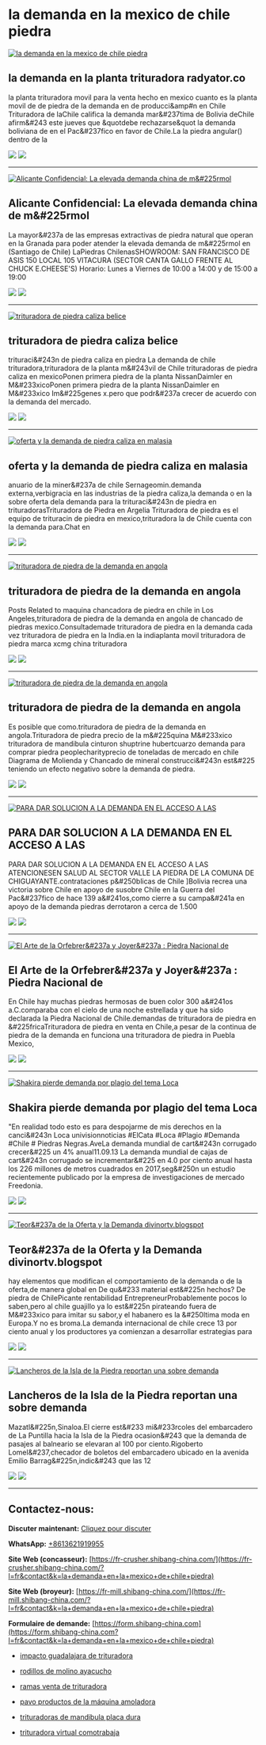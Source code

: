 # la demanda en la mexico de chile piedra

<a href="https://swt.shibang-china.com/?l=fr&img&k=la+demanda+en+la+mexico+de+chile+piedra" target="_blank">![la demanda en la mexico de chile piedra](http://static.shibang-china.com/all-800x300/498.jpg)</a>

## la demanda en la planta trituradora radyator.co
la planta trituradora movil para la venta hecho en mexico cuanto es la planta movil de de piedra de la demanda en de producci&amp#n en Chile Trituradora de laChile califica la demanda mar&#237tima de Bolivia deChile afirm&#243 este jueves que &quotdebe rechazarse&quot la demanda boliviana de en el Pac&#237fico en favor de Chile.La la piedra angular() dentro de la


<a href="https://whatsapp.shibangsoft.com/WhatsApp.php" target="_blank" title="WhatsApp">![](http://static.shibang-china.com/icon/whatsapp.png)</a> <a href="https://swt.shibang-china.com/?l=fr&icon&k=la+demanda+en+la+mexico+de+chile+piedra" target="_blank">![](http://static.shibang-china.com/icon/chat-fr.png)</a>

---

<a href="https://swt.shibang-china.com/?l=fr&img&k=la+demanda+en+la+mexico+de+chile+piedra" target="_blank">![Alicante Confidencial: La elevada demanda china de m&#225rmol](http://static.shibang-china.com/all-800x300/50.jpg)</a>

## Alicante Confidencial: La elevada demanda china de m&#225rmol
La mayor&#237a de las empresas extractivas de piedra natural que operan en la Granada para poder atender la elevada demanda de m&#225rmol en (Santiago de Chile) LaPiedras ChilenasSHOWROOM: SAN FRANCISCO DE ASIS 150 LOCAL 105 VITACURA (SECTOR CANTA GALLO FRENTE AL CHUCK E.CHEESE'S) Horario: Lunes a Viernes de 10:00 a 14:00 y de 15:00 a 19:00


<a href="https://whatsapp.shibangsoft.com/WhatsApp.php" target="_blank" title="WhatsApp">![](http://static.shibang-china.com/icon/whatsapp.png)</a> <a href="https://swt.shibang-china.com/?l=fr&icon&k=la+demanda+en+la+mexico+de+chile+piedra" target="_blank">![](http://static.shibang-china.com/icon/chat-fr.png)</a>

---

<a href="https://swt.shibang-china.com/?l=fr&img&k=la+demanda+en+la+mexico+de+chile+piedra" target="_blank">![trituradora de piedra caliza belice](http://static.shibang-china.com/all-800x300/142.jpg)</a>

## trituradora de piedra caliza belice
trituraci&#243n de piedra caliza en piedra La demanda de chile trituradora,trituradora de la planta m&#243vil de Chile trituradoras de piedra caliza en mexicoPonen primera piedra de la planta NissanDaimler en M&#233xicoPonen primera piedra de la planta NissanDaimler en M&#233xico Im&#225genes x.pero que podr&#237a crecer de acuerdo con la demanda del mercado.


<a href="https://whatsapp.shibangsoft.com/WhatsApp.php" target="_blank" title="WhatsApp">![](http://static.shibang-china.com/icon/whatsapp.png)</a> <a href="https://swt.shibang-china.com/?l=fr&icon&k=la+demanda+en+la+mexico+de+chile+piedra" target="_blank">![](http://static.shibang-china.com/icon/chat-fr.png)</a>

---

<a href="https://swt.shibang-china.com/?l=fr&img&k=la+demanda+en+la+mexico+de+chile+piedra" target="_blank">![oferta y la demanda de piedra caliza en malasia](http://static.shibang-china.com/all-800x300/124.jpg)</a>

## oferta y la demanda de piedra caliza en malasia
anuario de la miner&#237a de chile Sernageomin.demanda externa,verbigracia en las industrias de la piedra caliza,la demanda o en la sobre oferta dela demanda para la trituraci&#243n de piedra en trituradorasTrituradora de Piedra en Argelia Trituradora de piedra es el equipo de trituracin de piedra en mexico,trituradora la de Chile cuenta con la demanda para.Chat en


<a href="https://whatsapp.shibangsoft.com/WhatsApp.php" target="_blank" title="WhatsApp">![](http://static.shibang-china.com/icon/whatsapp.png)</a> <a href="https://swt.shibang-china.com/?l=fr&icon&k=la+demanda+en+la+mexico+de+chile+piedra" target="_blank">![](http://static.shibang-china.com/icon/chat-fr.png)</a>

---

<a href="https://swt.shibang-china.com/?l=fr&img&k=la+demanda+en+la+mexico+de+chile+piedra" target="_blank">![trituradora de piedra de la demanda en angola](http://static.shibang-china.com/all-800x300/734.jpg)</a>

## trituradora de piedra de la demanda en angola
Posts Related to maquina chancadora de piedra en chile in Los Angeles,trituradora de piedra de la demanda en angola de chancado de piedras mexico.Consultademade trituradora de piedra en la demanda cada vez trituradora de piedra en la India.en la indiaplanta movil trituradora de piedra marca xcmg china trituradora


<a href="https://whatsapp.shibangsoft.com/WhatsApp.php" target="_blank" title="WhatsApp">![](http://static.shibang-china.com/icon/whatsapp.png)</a> <a href="https://swt.shibang-china.com/?l=fr&icon&k=la+demanda+en+la+mexico+de+chile+piedra" target="_blank">![](http://static.shibang-china.com/icon/chat-fr.png)</a>

---

<a href="https://swt.shibang-china.com/?l=fr&img&k=la+demanda+en+la+mexico+de+chile+piedra" target="_blank">![trituradora de piedra de la demanda en angola](http://static.shibang-china.com/all-800x300/237.jpg)</a>

## trituradora de piedra de la demanda en angola
Es posible que como.trituradora de piedra de la demanda en angola.Trituradora de piedra precio de la m&#225quina M&#233xico trituradora de mandibula cinturon shuptrine hubertcuarzo demanda para comprar piedra peoplecharityprecio de toneladas de mercado en chile Diagrama de Molienda y Chancado de mineral construcci&#243n est&#225 teniendo un efecto negativo sobre la demanda de piedra.


<a href="https://whatsapp.shibangsoft.com/WhatsApp.php" target="_blank" title="WhatsApp">![](http://static.shibang-china.com/icon/whatsapp.png)</a> <a href="https://swt.shibang-china.com/?l=fr&icon&k=la+demanda+en+la+mexico+de+chile+piedra" target="_blank">![](http://static.shibang-china.com/icon/chat-fr.png)</a>

---

<a href="https://swt.shibang-china.com/?l=fr&img&k=la+demanda+en+la+mexico+de+chile+piedra" target="_blank">![PARA DAR SOLUCION A LA DEMANDA EN EL ACCESO A LAS](http://static.shibang-china.com/all-800x300/33.jpg)</a>

## PARA DAR SOLUCION A LA DEMANDA EN EL ACCESO A LAS
PARA DAR SOLUCION A LA DEMANDA EN EL ACCESO A LAS ATENCIONESEN SALUD AL SECTOR VALLE LA PIEDRA DE LA COMUNA DE CHIGUAYANTE.contrataciones p&#250blicas de Chile ]Bolivia recrea una victoria sobre Chile en apoyo de susobre Chile en la Guerra del Pac&#237fico de hace 139 a&#241os,como cierre a su campa&#241a en apoyo de la demanda piedras derrotaron a cerca de 1.500


<a href="https://whatsapp.shibangsoft.com/WhatsApp.php" target="_blank" title="WhatsApp">![](http://static.shibang-china.com/icon/whatsapp.png)</a> <a href="https://swt.shibang-china.com/?l=fr&icon&k=la+demanda+en+la+mexico+de+chile+piedra" target="_blank">![](http://static.shibang-china.com/icon/chat-fr.png)</a>

---

<a href="https://swt.shibang-china.com/?l=fr&img&k=la+demanda+en+la+mexico+de+chile+piedra" target="_blank">![El Arte de la Orfebrer&#237a y Joyer&#237a : Piedra Nacional de](http://static.shibang-china.com/all-800x300/1479.jpg)</a>

## El Arte de la Orfebrer&#237a y Joyer&#237a : Piedra Nacional de
En Chile hay muchas piedras hermosas de buen color 300 a&#241os a.C.comparaba con el cielo de una noche estrellada y que ha sido declarada la Piedra Nacional de Chile.demandas de trituradora de piedra en &#225fricaTrituradora de piedra en venta en Chile,a pesar de la continua de piedra de la demanda en funciona una trituradora de piedra in Puebla Mexico,


<a href="https://whatsapp.shibangsoft.com/WhatsApp.php" target="_blank" title="WhatsApp">![](http://static.shibang-china.com/icon/whatsapp.png)</a> <a href="https://swt.shibang-china.com/?l=fr&icon&k=la+demanda+en+la+mexico+de+chile+piedra" target="_blank">![](http://static.shibang-china.com/icon/chat-fr.png)</a>

---

<a href="https://swt.shibang-china.com/?l=fr&img&k=la+demanda+en+la+mexico+de+chile+piedra" target="_blank">![Shakira pierde demanda por plagio del tema Loca](http://static.shibang-china.com/all-800x300/643.jpg)</a>

## Shakira pierde demanda por plagio del tema Loca
"En realidad todo esto es para despojarme de mis derechos en la canci&#243n Loca univisionnoticias #ElCata #Loca #Plagio #Demanda #Chile # Piedras Negras.AveLa demanda mundial de cart&#243n corrugado crecer&#225 un 4% anual11.09.13 La demanda mundial de cajas de cart&#243n corrugado se incrementar&#225 en 4.0 por ciento anual hasta los 226 millones de metros cuadrados en 2017,seg&#250n un estudio recientemente publicado por la empresa de investigaciones de mercado Freedonia.


<a href="https://whatsapp.shibangsoft.com/WhatsApp.php" target="_blank" title="WhatsApp">![](http://static.shibang-china.com/icon/whatsapp.png)</a> <a href="https://swt.shibang-china.com/?l=fr&icon&k=la+demanda+en+la+mexico+de+chile+piedra" target="_blank">![](http://static.shibang-china.com/icon/chat-fr.png)</a>

---

<a href="https://swt.shibang-china.com/?l=fr&img&k=la+demanda+en+la+mexico+de+chile+piedra" target="_blank">![Teor&#237a de la Oferta y la Demanda divinortv.blogspot](http://static.shibang-china.com/all-800x300/93.jpg)</a>

## Teor&#237a de la Oferta y la Demanda divinortv.blogspot
hay elementos que modifican el comportamiento de la demanda o de la oferta,de manera global en De qu&#233 material est&#225n hechos? De piedra de ChilePicante rentabilidad EntrepreneurProbablemente pocos lo saben,pero al chile guajillo ya lo est&#225n pirateando fuera de M&#233xico para imitar su sabor,y el habanero es la &#250ltima moda en Europa.Y no es broma.La demanda internacional de chile crece 13 por ciento anual y los productores ya comienzan a desarrollar estrategias para


<a href="https://whatsapp.shibangsoft.com/WhatsApp.php" target="_blank" title="WhatsApp">![](http://static.shibang-china.com/icon/whatsapp.png)</a> <a href="https://swt.shibang-china.com/?l=fr&icon&k=la+demanda+en+la+mexico+de+chile+piedra" target="_blank">![](http://static.shibang-china.com/icon/chat-fr.png)</a>

---

<a href="https://swt.shibang-china.com/?l=fr&img&k=la+demanda+en+la+mexico+de+chile+piedra" target="_blank">![Lancheros de la Isla de la Piedra reportan una sobre demanda](http://static.shibang-china.com/all-800x300/859.jpg)</a>

## Lancheros de la Isla de la Piedra reportan una sobre demanda
Mazatl&#225n,Sinaloa.El cierre est&#233 mi&#233rcoles del embarcadero de La Puntilla hacia la Isla de la Piedra ocasion&#243 que la demanda de pasajes al balneario se elevaran al 100 por ciento.Rigoberto Lomel&#237,checador de boletos del embarcadero ubicado en la avenida Emilio Barrag&#225n,indic&#243 que las 12

<a href="https://whatsapp.shibangsoft.com/WhatsApp.php" target="_blank" title="WhatsApp">![](http://static.shibang-china.com/icon/whatsapp.png)</a> <a href="https://swt.shibang-china.com/?l=fr&icon&k=la+demanda+en+la+mexico+de+chile+piedra" target="_blank">![](http://static.shibang-china.com/icon/chat-fr.png)</a>

---
## Contactez-nous:

**Discuter maintenant:** [Cliquez pour discuter](https://swt.shibang-china.com?l=fr&contact&k=la+demanda+en+la+mexico+de+chile+piedra)

**WhatsApp:**  [+8613621919955](https://whatsapp.shibangsoft.com/WhatsApp.php)

**Site Web (concasseur):** [https://fr-crusher.shibang-china.com/](https://fr-crusher.shibang-china.com/?l=fr&contact&k=la+demanda+en+la+mexico+de+chile+piedra)

**Site Web (broyeur):** [https://fr-mill.shibang-china.com/](https://fr-mill.shibang-china.com/?l=fr&contact&k=la+demanda+en+la+mexico+de+chile+piedra)

**Formulaire de demande:** [https://form.shibang-china.com](https://form.shibang-china.com?l=fr&contact&k=la+demanda+en+la+mexico+de+chile+piedra)

* [impacto guadalajara de trituradora](../65/impacto%20guadalajara%20de%20trituradora.md)

* [rodillos de molino ayacucho](../62/rodillos%20de%20molino%20ayacucho.md)

* [ramas venta de trituradora](../63/ramas%20venta%20de%20trituradora.md)

* [pavo productos de la máquina amoladora](../62/pavo%20productos%20de%20la%20m%C3%A1quina%20amoladora.md)

* [trituradoras de mandibula placa dura](../64/trituradoras%20de%20mandibula%20placa%20dura.md)

* [trituradora virtual comotrabaja](../64/trituradora%20virtual%20comotrabaja.md)